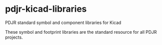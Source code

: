 # pdjr-kicad-libraries
PDJR standard symbol and component libraries for Kicad

These symbol and footprint libraries are the standard resource for
all PDJR projects.
